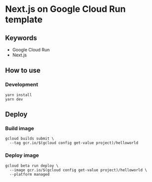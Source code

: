 # Next.js on Google Cloud Run template

## Keywords

- Google Cloud Run
- Next.js

## How to use

### Development

```
yarn install
yarn dev
```

## Deploy

### Build image

```
gcloud builds submit \
  --tag gcr.io/$(gcloud config get-value project)/helloworld
```

### Deploy image

```
gcloud beta run deploy \
  --image gcr.io/$(gcloud config get-value project)/helloworld \
  --platform managed
```
